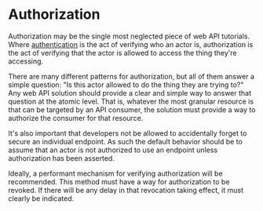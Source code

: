 # Authorization

Authorization may be the single most neglected piece of web API tutorials. Where [authentication](authentication.md) is the act of verifying who an actor is, authorization is the act of verifying that the actor is allowed to access the thing they're accessing.

There are many different patterns for authorization, but all of them answer a simple question: "Is this actor allowed to do the thing they are trying to?" Any web API solution should provide a clear and simple way to answer that question at the atomic level. That is, whatever the most granular resource is that can be targeted by an API consumer, the solution must provide a way to authorize the consumer for that resource.

It's also important that developers not be allowed to accidentally forget to secure an individual endpoint. As such the default behavior should be to assume that an actor is not authorized to use an endpoint unless authorization has been asserted.

Ideally, a performant mechanism for verifying authorization will be recommended. This method must have a way for authorization to be revoked. If there will be any delay in that revocation taking effect, it must clearly be indicated.
